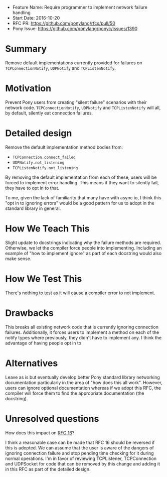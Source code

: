 - Feature Name: Require programmer to implement network failure handling
- Start Date: 2016-10-20
- RFC PR: https://github.com/ponylang/rfcs/pull/50
- Pony Issue: https://github.com/ponylang/ponyc/issues/1390

# Summary

Remove default implementations currently provided for failures on `TCPConnectionNotify`, `UDPNotify` and `TCPListenNotify`.

# Motivation

Prevent Pony users from creating "silent failure" scenarios with their network code. `TCPConnectionNotify`, `UDPNotify` and `TCPListenNotify` will all, by default, silently eat connection failures.

# Detailed design

Remove the default implementation method bodies from:

- `TCPConnection.connect_failed`
- `UDPNotify.not_listening`
- `TCPListenNotify.not_listening`

By removing the default implementation from each of these, users will be forced to implement error handling. This means if they want to silently fail, they have to opt in to that.

To me, given the lack of familiarity that many have with async io, I think this "opt in to ignoring errors" would be a good pattern for us to adopt in the standard library in general.

# How We Teach This

Slight update to docstrings indicating why the failure methods are required. Otherwise, we let the compiler force people into implementing. Including an example of "how to implement ignore" as part of each docstring would also make sense.

# How We Test This

There's nothing to test as it will cause a compiler error to not implement.

# Drawbacks

This breaks all existing network code that is currently ignoring connection failures. Additionally, it forces users to implement a method on each of the notify types where previously, they didn't have to implement any. I think the advantage of having people opt in to

# Alternatives

Leave as is but eventually develop better Pony standard library networking documentation particularly in the area of "how does this all work". However, users can ignore optional documentation whereas if we adopt this RFC, the compiler will force them to find the appropriate documentation (the docstring).

# Unresolved questions

How does this impact on [RFC 16](https://github.com/ponylang/rfcs/blob/main/text/0016-tcp-must-be-connected.md)?

I think a reasonable case can be made that RFC 16 should be reversed if this is adopted. We can assume that the user is aware of the dangers of ignoring connection failure and stop pending time checking for it during normal operations. I'm in favor of reviewing TCPListener, TCPConnection and UDPSocket for code that can be removed by this change and adding it in this RFC as part of the detailed design.
